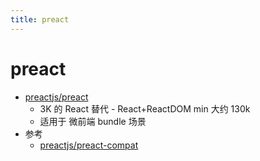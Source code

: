 ```yaml
---
title: preact
---
```


# preact

- [preactjs/preact](https://github.com/preactjs/preact)
  - 3K 的 React 替代 - React+ReactDOM min 大约 130k
  - 适用于 微前端 bundle 场景
- 参考
  - [preactjs/preact-compat](https://github.com/preactjs/preact-compat)
